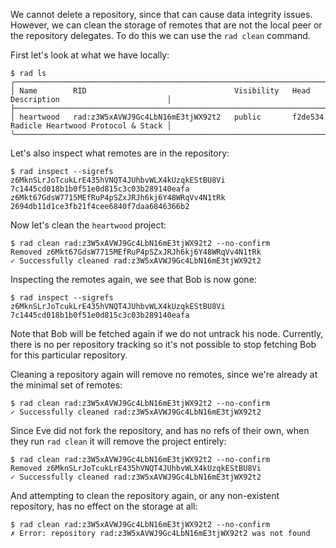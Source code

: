We cannot delete a repository, since that can cause data integrity
issues. However, we can clean the storage of remotes that are not the
local peer or the repository delegates. To do this we can use the `rad
clean` command.

First let's look at what we have locally:

``` ~alice
$ rad ls
╭───────────────────────────────────────────────────────────────────────────────────────────────────────────╮
│ Name        RID                                 Visibility   Head      Description                        │
├───────────────────────────────────────────────────────────────────────────────────────────────────────────┤
│ heartwood   rad:z3W5xAVWJ9Gc4LbN16mE3tjWX92t2   public       f2de534   Radicle Heartwood Protocol & Stack │
╰───────────────────────────────────────────────────────────────────────────────────────────────────────────╯
```

Let's also inspect what remotes are in the repository:

``` ~alice
$ rad inspect --sigrefs
z6MknSLrJoTcukLrE435hVNQT4JUhbvWLX4kUzqkEStBU8Vi 7c1445cd018b1b0f51e0d815c3c03b289140eafa
z6Mkt67GdsW7715MEfRuP4pSZxJRJh6kj6Y48WRqVv4N1tRk 2694db11d1ce3fb21f4cee6840f7daa6846366b2
```

Now let's clean the `heartwood` project:

``` ~alice
$ rad clean rad:z3W5xAVWJ9Gc4LbN16mE3tjWX92t2 --no-confirm
Removed z6Mkt67GdsW7715MEfRuP4pSZxJRJh6kj6Y48WRqVv4N1tRk
✓ Successfully cleaned rad:z3W5xAVWJ9Gc4LbN16mE3tjWX92t2
```

Inspecting the remotes again, we see that Bob is now gone:

``` ~alice
$ rad inspect --sigrefs
z6MknSLrJoTcukLrE435hVNQT4JUhbvWLX4kUzqkEStBU8Vi 7c1445cd018b1b0f51e0d815c3c03b289140eafa
```

Note that Bob will be fetched again if we do not untrack his
node. Currently, there is no per repository tracking so it's not
possible to stop fetching Bob for this particular repository.

Cleaning a repository again will remove no remotes, since we're
already at the minimal set of remotes:

``` ~alice
$ rad clean rad:z3W5xAVWJ9Gc4LbN16mE3tjWX92t2 --no-confirm
✓ Successfully cleaned rad:z3W5xAVWJ9Gc4LbN16mE3tjWX92t2
```

Since Eve did not fork the repository, and has no refs of their own,
when they run `rad clean` it will remove the project entirely:

``` ~eve
$ rad clean rad:z3W5xAVWJ9Gc4LbN16mE3tjWX92t2 --no-confirm
Removed z6MknSLrJoTcukLrE435hVNQT4JUhbvWLX4kUzqkEStBU8Vi
✓ Successfully cleaned rad:z3W5xAVWJ9Gc4LbN16mE3tjWX92t2
```

And attempting to clean the repository again, or any non-existent
repository, has no effect on the storage at all:

``` ~eve (fail)
$ rad clean rad:z3W5xAVWJ9Gc4LbN16mE3tjWX92t2 --no-confirm
✗ Error: repository rad:z3W5xAVWJ9Gc4LbN16mE3tjWX92t2 was not found
```
